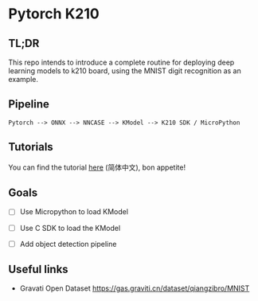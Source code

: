 # Pytorch K210

## TL;DR

This repo intends to introduce a complete routine for deploying deep learning models to k210 board, using the MNIST digit recognition as an example.



## Pipeline

```
Pytorch --> ONNX --> NNCASE --> KModel --> K210 SDK / MicroPython
```



## Tutorials

You can find the tutorial [here](http://qiangzibro.com/2021/12/01/cvaio/) (简体中文), bon appetite!



## Goals

- [ ] Use Micropython to load KModel
- [ ] Use C SDK to load the KModel
- [ ] Add object detection pipeline



## Useful links

- Gravati Open Dataset https://gas.graviti.cn/dataset/qiangzibro/MNIST